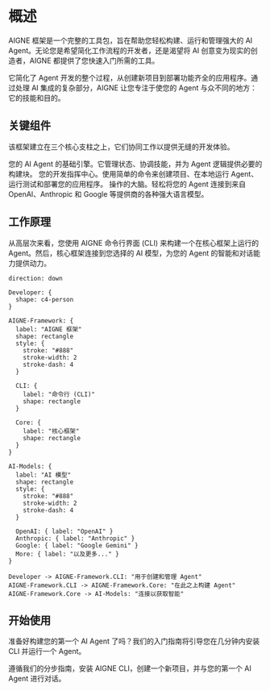 # 概述

AIGNE 框架是一个完整的工具包，旨在帮助您轻松构建、运行和管理强大的 AI Agent。无论您是希望简化工作流程的开发者，还是渴望将 AI 创意变为现实的创造者，AIGNE 都提供了您快速入门所需的工具。

它简化了 Agent 开发的整个过程，从创建新项目到部署功能齐全的应用程序。通过处理 AI 集成的复杂部分，AIGNE 让您专注于使您的 Agent 与众不同的地方：它的技能和目的。

## 关键组件

该框架建立在三个核心支柱之上，它们协同工作以提供无缝的开发体验。

<x-cards data-columns="3">
  <x-card data-title="核心框架" data-icon="lucide:box" data-href="/core">
    您的 AI Agent 的基础引擎。它管理状态、协调技能，并为 Agent 逻辑提供必要的构建块。
  </x-card>
  <x-card data-title="命令行 (CLI)" data-icon="lucide:terminal" data-href="/cli">
    您的开发指挥中心。使用简单的命令来创建项目、在本地运行 Agent、运行测试和部署您的应用程序。
  </x-card>
  <x-card data-title="AI 模型" data-icon="lucide:brain-circuit" data-href="/models">
    操作的大脑。轻松将您的 Agent 连接到来自 OpenAI、Anthropic 和 Google 等提供商的各种强大语言模型。
  </x-card>
</x-cards>

## 工作原理

从高层次来看，您使用 AIGNE 命令行界面 (CLI) 来构建一个在核心框架上运行的 Agent。然后，核心框架连接到您选择的 AI 模型，为您的 Agent 的智能和对话能力提供动力。

```d2
direction: down

Developer: {
  shape: c4-person
}

AIGNE-Framework: {
  label: "AIGNE 框架"
  shape: rectangle
  style: {
    stroke: "#888"
    stroke-width: 2
    stroke-dash: 4
  }

  CLI: {
    label: "命令行 (CLI)"
    shape: rectangle
  }

  Core: {
    label: "核心框架"
    shape: rectangle
  }
}

AI-Models: {
  label: "AI 模型"
  shape: rectangle
  style: {
    stroke: "#888"
    stroke-width: 2
    stroke-dash: 4
  }

  OpenAI: { label: "OpenAI" }
  Anthropic: { label: "Anthropic" }
  Google: { label: "Google Gemini" }
  More: { label: "以及更多..." }
}

Developer -> AIGNE-Framework.CLI: "用于创建和管理 Agent"
AIGNE-Framework.CLI -> AIGNE-Framework.Core: "在此之上构建 Agent"
AIGNE-Framework.Core -> AI-Models: "连接以获取智能"
```

## 开始使用

准备好构建您的第一个 AI Agent 了吗？我们的入门指南将引导您在几分钟内安装 CLI 并运行一个 Agent。

<x-card data-title="5 分钟入门" data-icon="lucide:rocket" data-href="/cli/getting-started" data-cta="开始构建">
  遵循我们的分步指南，安装 AIGNE CLI，创建一个新项目，并与您的第一个 AI Agent 进行对话。
</x-card>